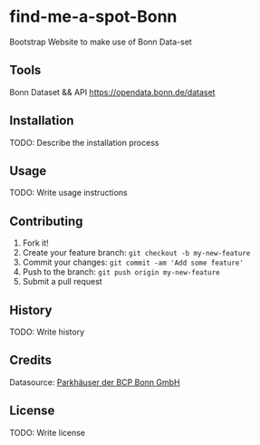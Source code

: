 # find-me-a-spot-Bonn
Bootstrap Website to make use of Bonn Data-set

## Tools
Bonn Dataset && API https://opendata.bonn.de/dataset

## Installation
TODO: Describe the installation process

## Usage
TODO: Write usage instructions

## Contributing
1. Fork it!
2. Create your feature branch: `git checkout -b my-new-feature`
3. Commit your changes: `git commit -am 'Add some feature'`
4. Push to the branch: `git push origin my-new-feature`
5. Submit a pull request

## History
TODO: Write history

## Credits
Datasource: [Parkhäuser der BCP Bonn GmbH](https://opendata.bonn.de/dataset/7b40f445-29ac-45e0-b4c7-2b457998bd1c/resource/7b40f445-29ac-45e0-b4c7-2b457998bd1c)

## License
TODO: Write license 
